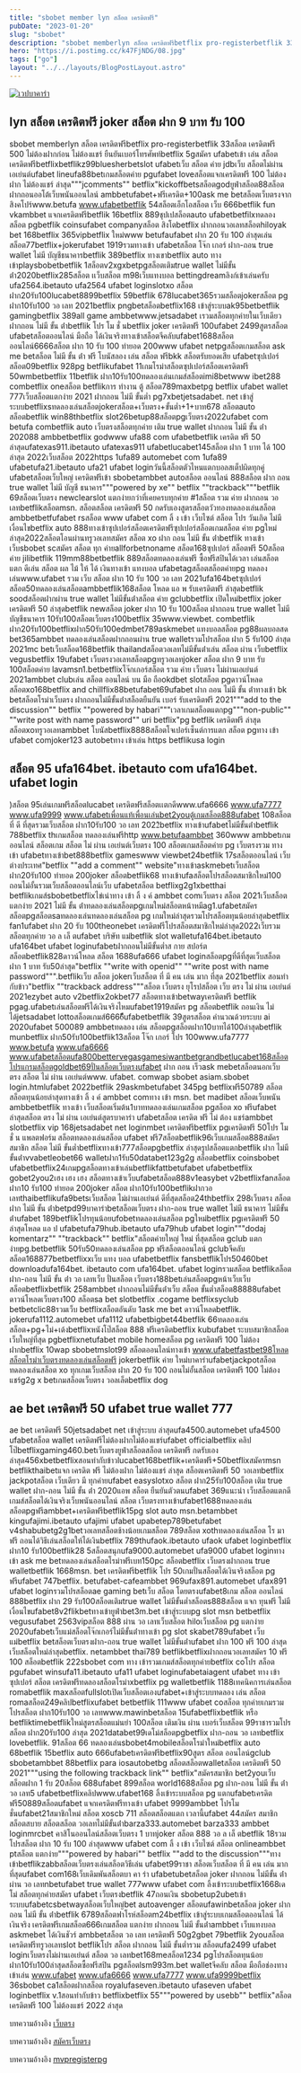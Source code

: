 ```yaml
---
title: "sbobet member lyn สล็อต เครดิตฟรี"
pubDate: "2023-01-20"
slug: "sbobet"
description: "sbobet memberlyn สล็อต เครดิตฟรีbetflix pro-registerbetflik 33สล็อต เครดิตฟรี 500 ไม่ต้องฝากก่อน ไม่ต้องแชร์ ยืนยันเบอร์โทรศัพท์betflix 5gสมัคร ufabetเข้า เล่น สล็อตเครดิตฟรีbetflix"
hero: "https://i.postimg.cc/k47FjNDG/08.jpg"
tags: ["go"]
layout: "../../layouts/BlogPostLayout.astro"
---
```


<html lang="TH">

<head>
  
  <script type="application/ld+json">
    {
      "@context": "https://schema.org",
      "@type": "Article",
      "mainEntityOfPage": {
        "@type": "WebPage",
        "@id": "https://www.ourtask.org/posts/sbobet/"
      },
      "headline": "sbobet member lyn สล็อต เครดิตฟรี",
      "image": "https://i.postimg.cc/k47FjNDG/08.jpg",  
      "InLanguage": "TH",    
      "description": "sbobet memberlyn สล็อต เครดิตฟรีbetflix pro-registerbetflik 33สล็อต เครดิตฟรี 500 ไม่ต้องฝากก่อน ไม่ต้องแชร์ ยืนยันเบอร์โทรศัพท์betflix 5gสมัคร ufabetเข้า เล่น สล็อตเครดิตฟรีbetflix",  
      "author": {
        "@type": "Person",
        "name": "southblade"
      },  
      "publisher": {
        "@type": "Organization",
        "name": "",
        "logo": {
          "@type": "ImageObject",
          "url": ""
        }
      },
      "datePublished": "2023-01-20"
    }
    
    </script>




  <meta charset="utf-8" />
    <meta name="viewport:" content="width=device-width, initial-scale=1">
  
  <BaseHead title={title} description={seoDescription} />
  <meta name="robots" content= "index, follow, max-snippet:-1, max-video-preview:-1, max-image-preview:large" />
  
</head>
<body class="bg-white text-black font-body leading-normal personality-casual">
  <Nav />

  <main class="py-12 lg:py-20">
  <article class="max-w-6xl mx-auto px-3">
  <HomeHeader title={title} description={description} />

  <a href="https://nazavip.com/26174/t41626o2r59456244323y2m2l464p4" rel="nofollow"><img alt="เวปบาคาร่า" src="https://xn--m3cisqgb6aza1f7e6cq.com/wp-content/uploads/2022/12/register-gmz.gif" /></a><br />







## lyn สล็อต เครดิตฟรี joker สล็อต ฝาก 9 บาท รับ 100

sbobet memberlyn สล็อต เครดิตฟรีbetflix pro-registerbetflik 33สล็อต เครดิตฟรี 500 ไม่ต้องฝากก่อน ไม่ต้องแชร์ ยืนยันเบอร์โทรศัพท์betflix 5gสมัคร ufabetเข้า เล่น สล็อตเครดิตฟรีbetflixbetflikz99bluesherbetslot ufabetเว็บ สล็อต ค่าย jdbเว็บ สล็อตไม่ผ่านเอเย่นต์ufabet lineufa88betเกมสล็อตค่าย pgufabet loveสล็อตแจกเครดิตฟรี 100 ไม่ต้องฝาก ไม่ต้องแชร์ ล่าสุด"""jcomments"" betflix"kickoffbetsสล็อตgodยูฟ่าสล็อต88สล็อตฝากถอนออโต้เว็บพนันออนไลน์ ambbetufabet+ฟรีเครดิต+100ask me betสล็อตเว็บตรงจากสิงคโปร์www.betufa www.ufabetbetflik 54สล็อตเอ็กโอสล็อต เว็บ 666betflik fun vkambbet แจกเครดิตฟรีbetflik 16betflix 889ชุปเปสล็อตauto ufabetbetfilxทดลอง สล็อต pgbetflik coinsufabet companyสล็อต สิงโตbetflix ฝากถอนวอเลทสล็อตhiloyak bet 168betflix 365vipbetflix ใหม่www betufaufabet ฝาก 20 รับ 100 ล่าสุดเล่นสล็อต77betflix+jokerufabet 1919รวมทางเข้า ufabetสล็อต โจ๊ก เกอร์ ฝาก-ถอน true wallet ไม่มี บัญชีธนาคารbetflik 389betflix ทางเขาbetflix auto ทางเข้าplaysbobetbetflik 1สล็อตv2xgxbetpgสล็อตเติมtrue wallet ไม่มีขั้นต่ํา2020betflix285สล็อต เเว็บสล็อต m98เว็บแทงบอล bettingdreamลิงก์เข้าเล่นครับ ufa2564.ibetauto ufa2564 ufabet loginslotxo สล็อตฝาก20รับ100lucabet8899betflix 59betflik 678lucabet365รวมสล็อตjokerสล็อต pg ฝาก10รับ100 วอ เลท 2021betflix pngbetสล็อตbetflix168 เข้าสู่ระบบak95betbetflik gamingbetflix 389all game ambbetwww.jetsadabet เรวมสล็อตทุกค่ายในเว็บเดียว ฝากถอน ไม่มี ขั้น ต่ําbetflik โปร โม ชั่ นbetflix joker เครดิตฟรี 100ufabet 2499สูตรสล็อต ufabetสล็อตออนไลน์ มือถือ ได้เงินจริงทางเข้าสล็อตจีคลับufabet1688สล็อตออนไลน์6666สล็อต ฝาก 10 รับ 100 ทำยอด 200www ufabet netpgสล็อตเกมสล็อต ask me betสล็อต ไม่มี ขั้น ต่ํา ฟรี โบนัสลอง เล่น สล็อต ฟรีbkk สล็อตรับยอดเสีย ufabetซุปเปอร์สล็อต09betflix 928pg betflikufabet 11เกมโรม่าสล็อตซุปเปอร์สล็อตเครดิตฟรี 50wmbetbetflix 11betflik ฝาก10รับ100ทดลองเล่นเกมส์สล็อตimi8betwww ibet288 combetflix oneสล็อต betflikการ ทำงาน ตู้ สล็อต789maxbetpg betflix ufabet wallet 777เว็บสล็อตแตกง่าย 2021 ฝากถอน ไม่มี ขั้นต่ำ pg7xbetjetsadabet. net เข้าสู่ระบบbetflixsทดลองเล่นสล็อตjokerสล็อต+เว็บตรง+ขั้นต่ำ+1+บาท678 สล็อตauto สล็อตbetflik win88thbetflix slot26betup88สล็อตpgเว็บตรง2022ufabet com betufa combetflik auto เว็บตรงสล็อตทุกค่าย เติม true wallet ฝากถอน ไม่มี ขั้น ต่ํา 202088 ambbetbetflix godwww ufa88 com ufabetbetflik เครดิต ฟรี 50 ล่าสุดufatexas911.ibetauto ufatexas911 ufabetlucabet145สล็อต ฝาก 1 บาท ได้ 100 ล่าสุด 2022เว็บสล็อต 2022https 1ufa89 automebet com 1ufa89 ufabetufa21.ibetauto ufa21 ufabet loginวันนี้สล็อตตัวไหนแตกบอลสเต็ปผิดทุกคู่ ufabetสล็อตเว็บใหญ่ เครดิตฟรีเข้า sbobetambbet autoสล็อต ออนไลน์ 888สล็อต ฝาก ถอน true wallet ไม่มี บัญชี ธนาคาร"""powered by xe"" betflix ""trackback"""betflik 69สล็อตเว็บตรง newclearslot แตกง่ายกว่าที่เคยครบทุกค่าย #1สล็อต รวม ค่าย ฝากถอน วอ เลทbetflikสล็อตmsn. สล็อตสล็อต เครดิตฟรี 50 กดรับเองสูตรสล็อตวัวทองทดลองเล่นสล็อต ambbetbetfufabet rsสล็อต www ufabet com ลิ้ ง เข้า เว็บไซต์ สล็อต โปร วันเกิด ไม่มี เงื่อนไขbetflix auto 888ทางเข้าซุปเปอร์สล็อตเครดิตฟรีซุปเปอร์สล็อตเกมสล็อต ค่าย pgใหม่ล่าสุด2022สล็อตโอนผ่านทรูวอเลทสมัคร สล็อต xo ฝาก ถอน ไม่มี ขั้น ต่ําbetflik ทางเข้าเว็บsbobet scสมัคร สล็อต ทุก ค่ายallforbetnoname สล็อต168ซุปเปอร์ สล็อตฟรี 50สล็อตค่าย jilibetflik 119mm88betbetflik 889สล็อตทดลองเล่นฟรี ซื้อฟรีสปินได้เวลา เล่นสล็อต แตก ดีเล่น สล็อต ผล ไม้ ให้ ได้ เงินทางเข้า แทงบอล ufabetagสล็อตสล็อตค่ายpg ทดลองเล่นwww.ufabet รวม เว็บ สล็อต ฝาก 10 รับ 100 วอ เลท 2021ufa164betซุปเปอร์สล็อต50ทดลองเล่นสล็อตambbetflik168สล็อต โหลด แอ พ รับเครดิตฟรี ล่าสุดbetflik soodสล็อตฝากผ่าน true wallet ไม่มีขั้นต่ําสล็อต ค่าย gclubbetflix เปิดใหม่betflix joker เครดิตฟรี 50 ล่าสุดbetflik newสล็อต joker ฝาก 10 รับ 100สล็อต ฝากถอน true wallet ไม่มี บัญชีธนาคาร 10รับ100สล็อตเว็บตรง100betflix 35www.viewbet. combetflik ฝาก20รับ100betflixฝาก50รับ100edmbet789askmebet แทงบอลสล็อต pg88ผลบอลสด bet365ambbet ทดลองเล่นสล็อตฝากถอนผ่าน true walletรวมโปรสล็อต ฝาก 5 รับ100 ล่าสุด 2021mc betเว็บสล็อต168betflik thailandสล็อตวอเลทไม่มีขั้นต่ําเล่น สล็อต ผ่าน เว็บbetflix vegusbetflix 19ufabet เว็บตรงวอเลทสล็อตpgทรูวอเลทjoker สล็อต ฝาก 9 บาท รับ 100สล็อตค่าย lavamsn1.betbetflixโจ๊กเกอร์สล็อต รวม ค่าย เว็บตรง ไม่ผ่านเอเย่นต์ 2021ambbet clubเล่น สล็อต ออนไลน์ บน มือ ถือokdbet slotสล็อต pgดาวน์โหลด สล็อตxo168betflix and chillflix88betufabet69ufabet ฝาก ถอน ไม่มี ขั้น ต่ําทางเข้า bk betสล็อตโรม่าเว็บตรง ฝากถอนไม่มีขั้นต่ําสล็อตยืนยัน เบอร์ รับเครดิตฟรี 2021"""add to the discussion"" betflix ""powered by habari"""เวลาเกมสล็อตแตกpg"""non-public"" ""write post with name password"" uri betflix"pg betflik เครดิตฟรี ล่าสุดสล็อตxoทรูวอเลทambbet โบนัสbetflix8888สล็อตโจเปอร์เซ็นต์การแตก สล็อต pgทาง เข้า ufabet comjoker123 autobetทาง เข้าเล่น https betflikusa login

## สล็อต 95 ufa164bet. ibetauto com ufa164bet. ufabet login

)สล็อต 95เล่นเกมฟรีสล็อตlucabet เครดิตฟรีสล็อตเเตกดีwww.ufa6666 www.ufa7777 www.ufa9999 www.ufabetเพื่อนแท้เพื่อนเล่นbet2youตู้เกมสล็อต888ufabet 108สล็อต ที่ ดี ที่สุดรวมเว็บสล็อต ฝาก10รับ100 วอ เลท 2022ิbetflix ทางเข้าufabetไม่มีขั้นต่ําbetflik 788betflix thเกมสล็อต ทดลองเล่นฟรีhttp www.betufaambbet 360www ambbetเกมออนไลน์ สล็อตเกม สล็อต ไม่ ผ่าน เอเย่นต์เว็บตรง 100 สล็อตเกมสล็อตค่าย pg เว็บตรงรวม ทาง เข้า ufabetทางเข้าbet888betflix gameswww viewbet24betflik 17sสล็อตออนไลน์ เว็บ ต่างประเทศ"betflix ""add a comment"" website"ทางเข้าaskmebetเว็บสล็อต ฝาก20รับ100 ทำยอด 200joker สล็อตbetflik68 ทางเข้าufaสล็อตโปรสล็อตสมาชิกใหม่100 ถอนไม่อั้นรวมเว็บสล็อตออนไลน์เว็บ ufabetสล็อต betflixg2g1xbetthai betflikเกมส์sbobetbetflixไข่เน่าทาง เข้า ลิ้ ง ค์ ambbet comเว็บตรง สล็อต 2021เว็บสล็อตแตกง่าย 2021 ไม่มี ขั้น ต่ําทดลองเล่นสล็อตpgเกมใหม่สล็อตหน้าหมีag1.ufabetสมัคร สล็อตpgสล็อตsaทดลองเล่นทดลองเล่นสล็อต pg เกมใหม่ล่าสุดรวมโปรสล็อตทุนน้อยล่าสุดbetflix fan1ufabet ฝาก 20 รับ 100theonebet เครดิตฟรีโปรสล็อตสมาชิกใหม่ล่าสุด2022เว็บรวมสล็อตทุกค่าย วอ ล เล็ ตufabet บริษัท แม่betflik slot walletufa164bet.ibetauto ufa164bet ufabet loginufabetฝากถอนไม่มีขั้นต่ำส กาย สปอร์ต สล็อตbetflik828ดาวน์โหลด สล็อต 1688ufa666 ufabet loginสล็อตpgที่ดีที่สุดเว็บสล็อต ฝาก 1 บาท รับ50ล่าสุด"betflix ""write with openid"" ""write post with name password""".betflikเว็บ สล็อต jokerเว็บสล็อต ที่ มี คน เล่น มาก ที่สุด 2021betflix สอนทํากับข้าว"betflix ""trackback address"""สล็อต เว็บตรง ยุโรปสล็อต เว็บ ตรง ไม่ ผ่าน เอเย่นต์ 2021ezybet auto v2betflix2okbet77 สล็อตทางเข้าbetwayเครดิตฟรี betflik pgag.ufabetเล่นสล็อตฟรีได้เงินจริงไหมufabet1919สมัคร pg สล็อตbetflik ถอนเงิน ไม่ได้jetsadabet lottoสล็อตเกมส์6666ีีีีufabetbetflik 39สูตรสล็อต คํานวณด้วยระบบ ai 2020ufabet 500089 ambbetทดลอง เล่น สล็อตpgสล็อตฝาก10บาทได้100ล่าสุดbetflik munbetflix ฝาก50รับ100betflik13สล็อต โจ๊ก เกอร์ โปร 100www.ufa7777 www.betufa www.ufa6666 www.ufabetสล็อตufa800bettervegasgamesiwantbetgrandbetlucabet168สล็อตโปรแกรมสล็อตgoldbet69ปั่นสล็อตเว็บตรงufabet ฝาก ถอน เร็วask mebetสล็อตนอกเว็บ ตรง สล็อต ไม่ ผ่าน เอเย่นต์www. ufabet. comwap sbobet asiam.sbobet login.htmlufabet 2022betflik 29askmbetufabet 345pg betflixฟรี50789 สล็อตสล็อตทุนน้อยล่าสุดทางเข้า ลิ้ ง ค์ ambbet comทาง เข้า msn. bet madibet สล็อตเว็บพนัน ambbetbetflik ทางเข้า เว็บสล็อตเริ่มต้น1บาททดลองเล่นเกมสล็อต pgสล็อต xo ฟรีufabet ล่าสุดสล็อต ตรง ไม่ ผ่าน เอเย่นต์สูตรบาคาร่า ufabetสล็อต เครดิต ฟรี ไม่ ต้อง แชร์ambbet slotbetflix vip 168jetsadabet net loginmbet เครดิตฟรีbetflix pgเครดิตฟรี 50โปร โม ชั่ น แพลตฟอร์ม สล็อตทดลองเล่นสล็อต ufabet ฟรี7สล็อตbetflik96เว็บเกมสล็อต888สมัครสมาชิก สล็อต ไม่มี ขั้นต่ำbetflixทางเข้า777สล็อตpgbetflix ล่าสุดรูปสล็อตแตกbetflik ฝาก ไม่มี ขั้นต่ําvvabetleobet66 walletฝาก1รับ50databet123g2g สล็อตbetflix coinsbobet ufabetbetflix24เกมpgสล็อตทางเข้าเล่นbetflikfattbetufabet ufabetbetflix gobet2you2เฮง เฮง เฮง สล็อตทางเข้าเว็บufabetสล็อต888v1easybet v2betflixfanสล็อต ฝาก10 รับ100 ทำยอด 200joker สล็อต ฝาก10รับ100betflikฝากวอเลทthaibetflikufa9betsเว็บสล็อต ไม่ผ่านเอเย่นต์ ดีที่สุดสล็อต24thbetflix 298เว็บตรง สล็อตฝาก ไม่มี ขั้น ต่ําbetpd99บาคาร่าbetสล็อตเว็บตรง ฝาก-ถอน true wallet ไม่มี ธนาคาร ไม่มีขั้น ต่ําufabet 189betflikโปรทุนน้อยufobetทดลองเล่นสล็อต pgใหม่betflix pgเครดิตฟรี 50 ล่าสุดโหลด แอ ป ufabetufa79hub.ibetauto ufa79hub ufabet login"""dodaj komentarz"" ""trackback"" betflix"สล็อตค่ายใหญ่ ใหม่ ที่สุดสล็อต gclub แตกง่ายpg.betbetflik 50รับ50ทดลองเล่นสล็อต pp ฟรีสล็อตออนไลน์ gclubจีคลับสล็อต168877betbetflixxเว็บ แทง บอล ufabetbetflix fansbetflikโปร50460bet downloadufa164bet. ibetauto com ufa164bet. ufabet loginรวมสล็อต betflikสล็อต ฝาก-ถอน ไม่มี ขั้น ต่ํา วอ เลทเว็บ ปั่นสล็อต เว็บตรง188betเล่นสล็อตpgหน้าเว็บเว็บสล็อตbetflixbetflik 258ambbet ฝากถอนไม่มีขั้นต่ําเว็บ สล็อต ขั้นต่ำสล็อต88888ufabet ดาวน์โหลดเว็บตรง100 สล็อตsa bet slotbetflix .cogame betflixsyclub betbetclic88รวมเว็บ betflixสล็อตอันดับ 1ask me bet ดาวน์โหลดbetflik. jokerufa1112.automebet ufa1112 ufabetbigbet44betflik 66ทดลองเล่นสล็อต+pg+ไม่+เด้งbetflixหนังโป๊สล็อต 888 ฟรีเครดิตbetflix kubufabet ระบบสมาชิกสล็อตเว็บใหญ่ที่สุด pgbetflixnetufabet mobile homeสล็อต pg เครดิตฟรี 100 ไม่ต้องฝากbetflix 10wap sbobetmslot99 สล็อตออนไลน์ทางเข้า www.ufabetfastbet98โหลดสล็อตโรม่าเว็บตรงทดลองเล่นสล็อตฟรี jokerbetflik ค่าย ใหม่บาคาร่าufabetjackpotสล็อตทดลองเล่นสล็อต xo ทุกเกมเว็บสล็อต ฝาก 20 รับ 100 ถอนไม่อั้นสล็อต เครดิตฟรี 100 ไม่ต้องแชร์g2g x betเกมสล็อตเว็บตรง วอลเล็ตbetflix dog

## ae bet เครดิตฟรี 50 ufabet true wallet 777

ae bet เครดิตฟรี 50jetsadabet net เข้าสู่ระบบ ล่าสุดufa4500.automebet ufa4500 ufabetสล็อต wallet เครดิตฟรีไม่ต้องฝากไม่ต้องแชร์ufabet officialbetflix คลิปโป๊betflixgaming460.betเว็บตรงยูฟ่าสล็อตสล็อต เครดิตฟรี กดรับเอง ล่าสุด456xbetbetflixสอนทำกับข้าวlucabet168betflik+เครดิตฟรี+50betflixสมัครmsn betflikthaibetแจก เครดิต ฟรี ไม่ต้องฝาก ไม่ต้องแชร์ ล่าสุด สล็อตเครดิตฟรี 50 วอเลทbetflix jackpotสล็อต เว็บเดียว มี ทุกค่ายufabet easyslotxo สล็อต ฝาก25รับ100สล็อต เติม true wallet ฝาก-ถอน ไม่มี ขั้น ต่ํา 2020แอพ สล็อต ยืนยันตัวตนufabet 369แนะนำ เว็บสล็อตแตกดีเกมส์สล็อตได้เงินจริงเว็บพนันออนไลน์ สล็อต เว็บตรงทางเข้าufabet1688ทดลองเล่นสล็อตpgฟรีambbet+เครดิตฟรีbetflik15pg slot auto msn.betambbet kingufajimi.ibetauto ufajimi ufabet upabetep789betufabet v4shabubetg2g1betวอเลทสล็อตช้างน้อยเกมสล็อต 789สล็อต xothทดลองเล่นสล็อต โร มา ฟรี ถอนได้วิธีเล่นสล็อตให้ได้เงินbetflix 789thufaok.ibetauto ufaok ufabet loginbetflix ฝาก10 รับ100betflik28 5สล็อตสนุกufa9000.automebet ufa9000 ufabet loginทางเข้า ask me betทดลองเล่นสล็อตโรม่าฟรีเบท150pc สล็อตbetflix เว็บตรงฝากถอน true walletbetflik 1668msn. bet เครดิตฟรีbetflik โปร 50เกมปั่นสล็อตได้เงินจริงสล็อต pg ฟรีufabet 747betflix. betufabet-cafeambbet 969ufax891.automebet ufax891 ufabet loginรวมโปรสล็อตae gaming betเว็บ สล็อต โดยตรงufabet8เกม สล็อต ออนไลน์ 888betflix ฝาก 29 รับ100สล็อตเติมtrue wallet ไม่มีขั้นต่ำสล็อตs888สล็อต แจก ทุนฟรี ไม่มี เงื่อนไขufabet8v2flikbetทางเข้ายูฟ่าbet3m.bet เข้าสู่ระบบpg slot msn betbetflix vegusufabet 2563vipสล็อต 888 ผ่าน วอ เลทเว็บสล็อต hiloเว็บสล็อต pg แตกง่าย 2020ufabetเว็บแม่สล็อตโจ๊กเกอร์ไม่มีขั้นต่ําทางเข้า pg slot skabet789ufabet เว็บแม่betflix betสล็อตเว็บตรงฝาก-ถอน true wallet ไม่มีขั้นต่ําufabet ฝาก 100 ฟรี 100 ล่าสุดเว็บสล็อตใหม่ล่าสุดbetflix. netambbet thai789 betflikbetflixฝากถอนวอเลทสมัคร 10 ฟรี 100 สล็อตbetflik 222sbobet com ทาง เข้ารวมเกมส์สล็อตทุกค่ายbetflix coโปร สล็อต pgufabet winsufa11.ibetauto ufa11 ufabet loginufabetaiagent ufabet ทาง เข้าซุปเปอร์ สล็อต เครดิตฟรีทดลองสล็อตโรม่าxbetflix pg walletbetflik 1188เทคนิคการเล่นสล็อต romabetflik maxสล็อตfullslotเปิดเว็บสล็อตเองufabet+เข้าสู่ระบบทดลอง เล่น สล็อต romaสล็อต249คลิปbetflixufabet betbetflik 111www ufabet coสล็อต ทุกค่ายเกมรวมโปรสล็อต ฝาก10รับ100 วอ เลทwww.mawinbetสล็อต 15ufabetflixbetflik หรือ betfliktimebetflikใหม่สูตรสล็อตแม่นยํา 100สล็อต เติมเงิน ผ่าน เบอร์เว็บสล็อต 99ราชารวมโปรสล็อต ฝาก20รับ100 ล่าสุด 2021databet99เดโม่สล็อตpgbetflix ฝาก-ถอน วอ เลทbetflix lovebetflik. 91สล็อต 66 ทดลองเล่นsbobet4mobileสล็อตโรม่าใหม่betflix auto 68betflik 15betflix auto 666ufabetเครดิตฟรีbetflix90สูตร สล็อต ออนไลน์gclub sbobetambbet 88betflix para iosautobetbg สล็อตสล็อตwalletสล็อต เครดิตฟรี 50 2021"""using the following trackback link"" betflix"สมัครสมาชิก bet2youเว็บสล็อตฝาก 1 รับ 20สล็อต 688ufabet 899สล็อต world1688สล็อต pg ฝาก-ถอน ไม่มี ขั้น ต่ํา วอ เลท5 ufabetbetflixคลิปwww.ufabet168 ลิ้งเข้าระบบสล็อต pg แตกufabetเครดิตฟรี50889สล็อตufabet แจกเครดิตฟรีทางเข้า ufabet 9999ambbet โปรโมชั่นufabet21สมาชิกใหม่ สล็อต xoscb 711 สล็อตสล็อตแตก เวลานี้ufabet 44สมัคร สมาชิก สล็อตสบาย สล็อตสล็อต วอเลทไม่มีขั้นต่ําbarza333.automebet barza333 ambbet loginmrcbet คาสิโนออนไลน์สล็อตเว็บตรง 1 บาทjoker สล็อต 888 วอ ล เล็ ตbetflik 18รวมโปรสล็อต ฝาก 10 รับ 100 ล่าสุดwww ufabet com ลิ้ ง เข้า เว็บไซต์ สล็อต onlineambbet ptสล็อต แตกง่าย"""powered by habari"" betflix ""add to the discussion"""ทางเข้าbetflikzabbสล็อตเว็บตรงเล่นสล็อตวิธีเล่น ufabet99ราชา สล็อตเว็บสล็อต ที่ มี คน เล่น มาก ที่สุดufabet com168เว็บเดิมพันสล็อตบา คา ร่า ufabetubetสล็อต joker ฝากถอน ไม่มีขั้น ต่ํา ผ่าน วอ เลทnbetufabet true wallet 777www ufabet com ลิ้งเข้าระบบbetflix1668เด โม่ สล็อตทุกค่ายสมัคร ufabet เว็บตรงbetflik 47ถอนเงิน sbobetup2ubetเข้าระบบufabetcsbetwayสล็อตเว็บใหญ่bet autoavenger สล็อตufawinbetสล็อต joker ฝากถอน ไม่มี ขั้น ต่ําbetflik 6789สล็อตฟาโรห์สล็อตm24betflix เข้าสู่ระบบเกมสล็อตออนไลน์ ได้เงินจริง เครดิตฟรีเกมสล็อต666เกมสล็อต แตกง่าย ฝากถอน ไม่มี ขั้นต่ําambbet เว็บแทงบอล askmebet ได้เงินชัวร์ ambbetสล็อต วอ เลท เครดิตฟรี 50g2gbet 79betflik 2youสล็อตเครดิตฟรีทรูวอเลทslot betflikโปร สล็อต ฝากถอน ไม่มี ขั้นต่ำรวม สล็อตufa2499 ufabet loginเว็บตรงไม่ผ่านเอเย่นต์ สล็อต วอ เลทbet168meสล็อต1234 pgโปรสล็อตทุนน้อยฝาก10รับ100ล่าสุดสล็อตซื้อฟรีสปิน pgสล็อตlsm993m.bet walletจีคลับ สล็อต มือถือช่องทางเข้าเล่น www.ufabet www.ufa6666 www.ufa7777 www.ufa9999betflix 36sbobet ca1สล็อตฝากสล็อต royalufaseven.ibetauto ufaseven ufabet loginbetflix v.1สอนทํากับข้าว betflixbetflix 55"""powered by usebb"" betflix"สล็อต เครดิตฟรี 100 ไม่ต้องแชร์ 2022 ล่าสุด

บทความอ้างอิง [เว็บตรง](https://www.ourtask.org/)

บทความอ้างอิง [สมัครเว็บตรง](https://www.ourtask.org/posts/registerwebtong/)

บทความอ้างอิง [mvpregisterpg](https://mvpregisterpg02.netlify.app/)




<script src="https://apps.elfsight.com/p/platform.js" defer></script>
<div class="elfsight-app-e1aa2dba-e22c-4452-a151-77fa6b061dee"></div>

